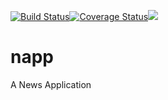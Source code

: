 [![Build Status](https://travis-ci.org/dhaniboy09/napp.svg?branch=master)](https://travis-ci.org/dhaniboy09/napp)[![Coverage Status](https://coveralls.io/repos/github/dhaniboy09/napp/badge.svg?branch=master)](https://coveralls.io/github/dhaniboy09/napp?branch=staging)<a href="https://codeclimate.com/github/codeclimate/codeclimate"><img src="https://codeclimate.com/github/codeclimate/codeclimate/badges/gpa.svg" /></a>
# napp
A News Application
